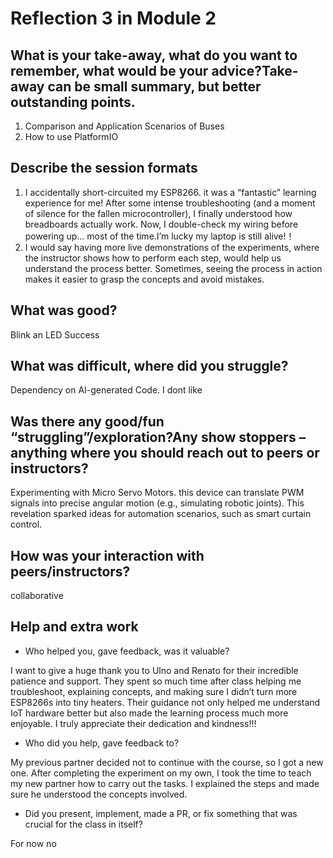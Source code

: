 # Reflection 3 in Module 2

## What is your take-away, what do you want to remember, what would be your advice?Take-away can be small summary, but better outstanding points.
1. Comparison and Application Scenarios of Buses
2. How to use PlatformIO

## Describe the session formats
1. I accidentally short-circuited my ESP8266. it was a “fantastic” learning experience for me! After some intense troubleshooting (and a moment of silence for the fallen microcontroller), I finally understood how breadboards actually work. Now, I double-check my wiring before powering up… most of the time.I’m lucky my laptop is still alive!！
2. I would say having more live demonstrations of the experiments, where the instructor shows how to perform each step, would help us understand the process better. Sometimes, seeing the process in action makes it easier to grasp the concepts and avoid mistakes.
  
## What was good?
Blink an LED Success
  
## What was difficult, where did you struggle?
Dependency on AI-generated Code. I dont like 

## Was there any good/fun “struggling”/exploration?Any show stoppers – anything where you should reach out to peers or instructors? 
Experimenting with Micro Servo Motors. this device can translate PWM signals into precise angular motion (e.g., simulating robotic joints). This revelation sparked ideas for automation scenarios, such as smart curtain control.

## How was your interaction with peers/instructors?
collaborative

## Help and extra work
  - Who helped you, gave feedback, was it valuable?

I want to give a huge thank you to Ulno and Renato for their incredible patience and support. They spent so much time after class helping me troubleshoot, explaining concepts, and making sure I didn’t turn more ESP8266s into tiny heaters. Their guidance not only helped me understand IoT hardware better but also made the learning process much more enjoyable. I truly appreciate their dedication and kindness!!!

  - Who did you help, gave feedback to?

My previous partner decided not to continue with the course, so I got a new one. After completing the experiment on my own, I took the time to teach my new partner how to carry out the tasks. I explained the steps and made sure he understood the concepts involved.

  - Did you present, implement, made a PR, or fix something that was crucial for the class in itself?

For now no


